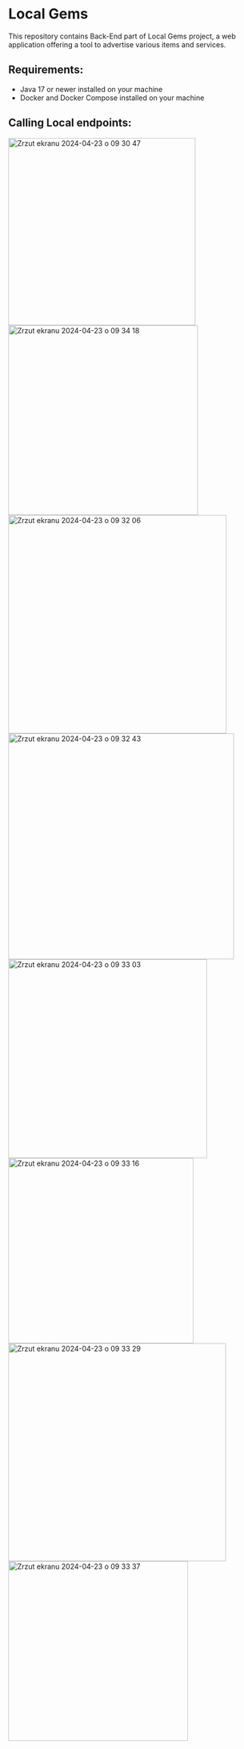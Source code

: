 # Local Gems

This repository contains Back-End part of Local Gems project, a web application offering a tool to advertise various items and services.

## Requirements:
* Java 17 or newer installed on your machine
* Docker and Docker Compose installed on your machine

## Calling Local endpoints:

<img width="374" alt="Zrzut ekranu 2024-04-23 o 09 30 47" src="https://github.com/KorzybskiEmil/LocalGems/assets/128095215/59132d3e-f86d-4b86-bc02-7482386bd023">                             
<img width="379" alt="Zrzut ekranu 2024-04-23 o 09 34 18" src="https://github.com/KorzybskiEmil/LocalGems/assets/128095215/e3e9baa0-ab97-4b13-8bb9-18df14b11cf4">
<img width="436" alt="Zrzut ekranu 2024-04-23 o 09 32 06" src="https://github.com/KorzybskiEmil/LocalGems/assets/128095215/679ba09f-b4a4-478e-8bbe-11cab64018c5">
<img width="451" alt="Zrzut ekranu 2024-04-23 o 09 32 43" src="https://github.com/KorzybskiEmil/LocalGems/assets/128095215/4d1b9569-2120-4d50-a78e-aaa0b13bc11b">
<img width="397" alt="Zrzut ekranu 2024-04-23 o 09 33 03" src="https://github.com/KorzybskiEmil/LocalGems/assets/128095215/7bbcb1db-c62d-4bb4-8f3e-6a00630c9b57">
<img width="370" alt="Zrzut ekranu 2024-04-23 o 09 33 16" src="https://github.com/KorzybskiEmil/LocalGems/assets/128095215/e687d2f1-44e4-4011-9545-8d5bf0042a94">
<img width="435" alt="Zrzut ekranu 2024-04-23 o 09 33 29" src="https://github.com/KorzybskiEmil/LocalGems/assets/128095215/ad528cb7-c201-4632-ba83-a2b7674ef2b0">
<img width="359" alt="Zrzut ekranu 2024-04-23 o 09 33 37" src="https://github.com/KorzybskiEmil/LocalGems/assets/128095215/268afb3c-4461-4f73-8290-337e38ad84de">

